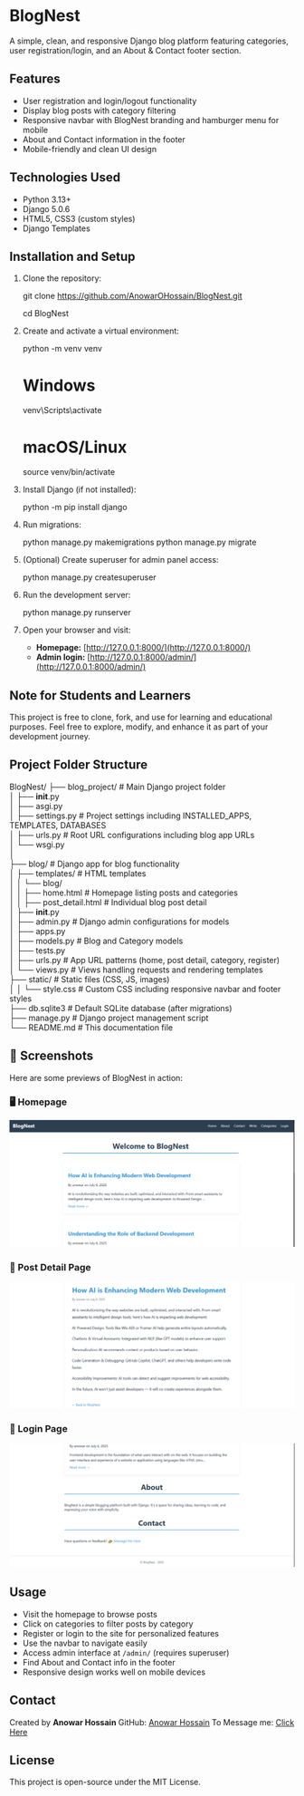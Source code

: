# BlogNest
A simple, clean, and responsive Django blog platform featuring categories, user registration/login, and an About & Contact footer section.

## Features
- User registration and login/logout functionality  
- Display blog posts with category filtering  
- Responsive navbar with BlogNest branding and hamburger menu for mobile  
- About and Contact information in the footer  
- Mobile-friendly and clean UI design  

## Technologies Used

- Python 3.13+  
- Django 5.0.6  
- HTML5, CSS3 (custom styles)  
- Django Templates  

## Installation and Setup

1. Clone the repository:

   git clone https://github.com/AnowarOHossain/BlogNest.git

   cd BlogNest


2. Create and activate a virtual environment:

   python -m venv venv
   # Windows
   venv\Scripts\activate
   # macOS/Linux
   source venv/bin/activate

3. Install Django (if not installed):

   python -m pip install django

4. Run migrations:

   python manage.py makemigrations
   python manage.py migrate

5. (Optional) Create superuser for admin panel access:

   python manage.py createsuperuser

6. Run the development server:

   python manage.py runserver

7. Open your browser and visit:

   * **Homepage:** [http://127.0.0.1:8000/](http://127.0.0.1:8000/)
   * **Admin login:** [http://127.0.0.1:8000/admin/](http://127.0.0.1:8000/admin/)

## Note for Students and Learners

This project is free to clone, fork, and use for learning and educational purposes. Feel free to explore, modify, and enhance it as part of your development journey.

## Project Folder Structure

BlogNest/
├── blog_project/                  # Main Django project folder  
│   ├── __init__.py  
│   ├── asgi.py  
│   ├── settings.py                # Project settings including INSTALLED_APPS, TEMPLATES, DATABASES  
│   ├── urls.py                   # Root URL configurations including blog app URLs  
│   └── wsgi.py  
│  
├── blog/                         # Django app for blog functionality  
│   ├── templates/                # HTML templates  
│   │   └── blog/  
│   │       ├── home.html         # Homepage listing posts and categories  
│   │       ├── post_detail.html  # Individual blog post detail  
│   ├── __init__.py  
│   ├── admin.py                  # Django admin configurations for models  
│   ├── apps.py  
│   ├── models.py                # Blog and Category models  
│   ├── tests.py  
│   ├── urls.py                  # App URL patterns (home, post detail, category, register)  
│   └── views.py                 # Views handling requests and rendering templates  
├── static/                   # Static files (CSS, JS, images)  
│   │   └── style.css             # Custom CSS including responsive navbar and footer styles  
├── db.sqlite3                   # Default SQLite database (after migrations)  
├── manage.py                    # Django project management script  
└── README.md                    # This documentation file  

## 📸 Screenshots

Here are some previews of BlogNest in action:

### 🖥️ Homepage

![Homepage Screenshot](Screenshots/screenshot1.png)

### 📄 Post Detail Page

![Post Detail Screenshot](Screenshots/screenshot3.png)

### 🔐 Login Page

![Footer Section Screenshot](Screenshots/screenshot2.png)


## Usage

* Visit the homepage to browse posts
* Click on categories to filter posts by category
* Register or login to the site for personalized features
* Use the navbar to navigate easily
* Access admin interface at `/admin/` (requires superuser)
* Find About and Contact info in the footer
* Responsive design works well on mobile devices

## Contact

Created by **Anowar Hossain**
GitHub: [Anowar Hossain](https://github.com/AnowarOHossain)
To Message me: [Click Here](https://msganowar.netlify.app/)


## License

This project is open-source under the MIT License.

